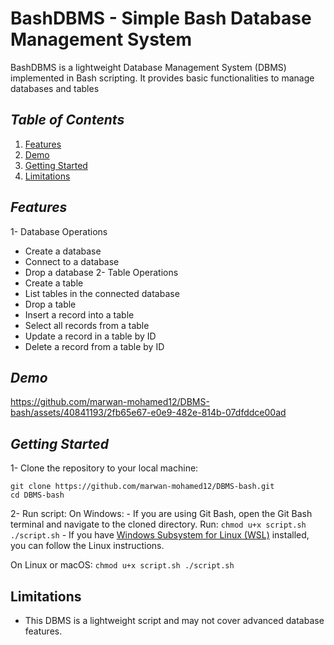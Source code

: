 # BashDBMS - Simple Bash Database Management System
BashDBMS is a lightweight Database Management System (DBMS) implemented in Bash scripting. It provides basic functionalities to manage databases and tables

## *Table of Contents*
1. [Features](#features)
2. [Demo](#demo)
3. [Getting Started](#getting-started)
4. [Limitations](#limitations)

## *Features*
1- Database Operations
  - Create a database
  - Connect to a database
  - Drop a database
2- Table Operations
  - Create a table
  - List tables in the connected database
  - Drop a table
  - Insert a record into a table
  - Select all records from a table
  - Update a record in a table by ID
  - Delete a record from a table by ID

## *Demo*
https://github.com/marwan-mohamed12/DBMS-bash/assets/40841193/2fb65e67-e0e9-482e-814b-07dfddce00ad

## *Getting Started*
1- Clone the repository to your local machine:
  ```
  git clone https://github.com/marwan-mohamed12/DBMS-bash.git
  cd DBMS-bash
  ```
2- Run script:
  On Windows:
    - If you are using Git Bash, open the Git Bash terminal and navigate to the cloned directory. Run:
      ```
        chmod u+x script.sh
        ./script.sh
      ```
    - If you have [Windows Subsystem for Linux (WSL)](https://learn.microsoft.com/en-us/windows/wsl/install) installed, you can follow the Linux instructions.

  On Linux or macOS:
    ```
      chmod u+x script.sh
      ./script.sh
    ```
## Limitations
- This DBMS is a lightweight script and may not cover advanced database features.




